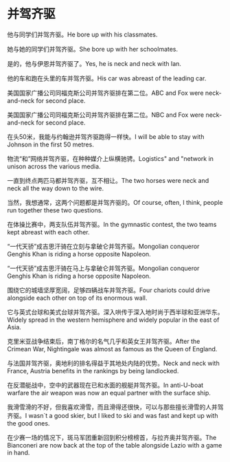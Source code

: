 # 并驾齐驱

<p><span class="chinese">他与同学们并驾齐驱。</span><span class="english">He bore up with his classmates.</span></p>

<p><span class="chinese">她与她的同学们并驾齐驱。</span><span class="english">She bore up with her schoolmates.</span></p>

<p><span class="chinese">是的，他与伊恩并驾齐驱了。</span><span class="english">Yes, he is neck and neck with Ian.</span></p>

<p><span class="chinese">他的车和跑在头里的车并驾齐驱。</span><span class="english">His car was abreast of the leading car.</span></p>

<p><span class="chinese">美国国家广播公司同福克斯公司并驾齐驱排在第二位。</span><span class="english">ABC and Fox were neck-and-neck for second place.</span></p>

<p><span class="chinese">美国国家广播公司同福克斯公司并驾齐驱排在第二位。</span><span class="english">NBC and Fox were neck-and-neck for second place.</span></p>

<p><span class="chinese">在头50米，我能与约翰逊并驾齐驱跑得一样快。</span><span class="english">I will be able to stay with Johnson in the first 50 metres.</span></p>

<p><span class="chinese">物流“和”网络并驾齐驱，在种种媒介上纵横驰骋。</span><span class="english">Logistics" and "network in unison across the various media.</span></p>

<p><span class="chinese">一直到终点两匹马都并驾齐驱，互不相让。</span><span class="english">The two horses were neck and neck all the way down to the wire.</span></p>

<p><span class="chinese">当然，我想通常，这两个问题都是并驾齐驱的。</span><span class="english">Of course, often, I think, people run together these two questions.</span></p>

<p><span class="chinese">在体操比赛中，两支队伍并驾齐驱。</span><span class="english">In the gymnastic contest, the two teams kept abreast with each other.</span></p>

<p><span class="chinese">“一代天骄”成吉思汗骑在立刻与拿破仑并驾齐驱。</span><span class="english">Mongolian conqueror Genghis Khan is riding a horse opposite Napoleon.</span></p>

<p><span class="chinese">“一代天骄”成吉思汗骑在马上与拿破仑并驾齐驱。</span><span class="english">Mongolian  conqueror Genghis Khan is riding a horse opposite  Napoleon.</span></p>

<p><span class="chinese">围绕它的城墙坚厚宽阔，足够四辆战车并驾齐驱。</span><span class="english">Four chariots could drive alongside each other on top of its enormous wall.</span></p>

<p><span class="chinese">它与英式台球和美式台球并驾齐驱。深入哄传于深入地时尚于西半球和亚洲华东。</span><span class="english">Widely spread in the western hemisphere and widely popular in the east of Asia.</span></p>

<p><span class="chinese">克里米亚战争结束后，南丁格尔的名气几乎和英女王并驾齐驱。</span><span class="english">After the Crimean War, Nightingale was almost as famous as the Queen of England.</span></p>

<p><span class="chinese">与法国并驾齐驱，奥地利的排名得益于其地处内陆的优势。</span><span class="english">Neck and neck with France, Austria benefits in the rankings by being landlocked.</span></p>

<p><span class="chinese">在反潜艇战中，空中的武器现在已和水面的舰艇并驾齐驱。</span><span class="english">In anti-U-boat warfare the air weapon was now an equal partner with the surface ship.</span></p>

<p><span class="chinese">我滑雪滑的不好，但我喜欢滑雪，而且滑得还很快，可以与那些擅长滑雪的人并驾齐驱。</span><span class="english">I wasn`t a good skier, but I liked to ski and was fast and kept up with the good ones.</span></p>

<p><span class="chinese">在少赛一场的情况下，斑马军团重新回到积分榜榜首，与拉齐奥并驾齐驱。</span><span class="english">The Bianconeri are now back at the top of the table alongside Lazio with a game in hand.</span></p>

